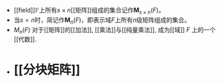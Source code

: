 - [[field]]$\mathbb{F}$上所有$s\times n$[[矩阵]]组成的集合记作$\boldsymbol{M}_{s\times n}(F)$。
- 当$s=n$时，简记作$\boldsymbol{M}_n(F)$，即表示域$F$上所有$n$级矩阵组成的集合。
- $M_{n}\left(F\right)$ 对于[[矩阵]]的[[加法]], [[乘法]]与[[纯量乘法]], 成为[[域]] $F$ 上的一个[[代数]].
- # [[分块矩阵]]